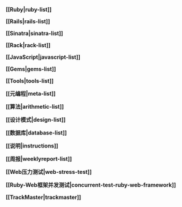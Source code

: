 **[[Ruby|ruby-list]]**

**[[Rails|rails-list]]**  

**[[Sinatra|sinatra-list]]**  

**[[Rack|rack-list]]**  

**[[JavaScript|javascript-list]]**

**[[Gems|gems-list]]**

**[[Tools|tools-list]]**

**[[元编程|meta-list]]**

**[[算法|arithmetic-list]]**

**[[设计模式|design-list]]**

**[[数据库|database-list]]**

**[[说明|instructions]]**  

**[[周报|weeklyreport-list]]**   

**[[Web压力测试|web-stress-test]]**  

**[[Ruby-Web框架并发测试|concurrent-test-ruby-web-framework]]**  

**[[TrackMaster|trackmaster]]**




